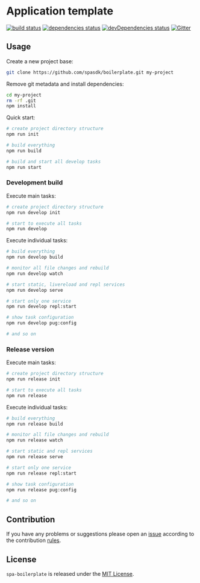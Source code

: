 Application template
====================

[![build status](https://img.shields.io/travis/spasdk/boilerplate.svg?style=flat-square)](https://travis-ci.org/spasdk/boilerplate)
[![dependencies status](https://img.shields.io/david/spasdk/boilerplate.svg?style=flat-square)](https://david-dm.org/spasdk/boilerplate)
[![devDependencies status](https://img.shields.io/david/dev/spasdk/boilerplate.svg?style=flat-square)](https://david-dm.org/spasdk/boilerplate?type=dev)
[![Gitter](https://img.shields.io/badge/gitter-join%20chat-blue.svg?style=flat-square)](https://gitter.im/DarkPark/spasdk)


## Usage ##

Create a new project base:

```bash
git clone https://github.com/spasdk/boilerplate.git my-project
```

Remove git metadata and install dependencies:

```bash
cd my-project
rm -rf .git
npm install
```

Quick start:

```bash
# create project directory structure
npm run init

# build everything
npm run build

# build and start all develop tasks
npm run start
```

### Development build ###

Execute main tasks:

```bash
# create project directory structure
npm run develop init

# start to execute all tasks
npm run develop
```

Execute individual tasks:

```bash
# build everything
npm run develop build

# monitor all file changes and rebuild
npm run develop watch

# start static, livereload and repl services
npm run develop serve

# start only one service
npm run develop repl:start

# show task configuration
npm run develop pug:config

# and so on
```

### Release version ###

Execute main tasks:

```bash
# create project directory structure
npm run release init

# start to execute all tasks
npm run release
```

Execute individual tasks:

```bash
# build everything
npm run release build

# monitor all file changes and rebuild
npm run release watch

# start static and repl services
npm run release serve

# start only one service
npm run release repl:start

# show task configuration
npm run release pug:config

# and so on
```

## Contribution ##

If you have any problems or suggestions please open an [issue](https://github.com/spasdk/boilerplate/issues)
according to the contribution [rules](.github/contributing.md).


## License ##

`spa-boilerplate` is released under the [MIT License](license.md).
